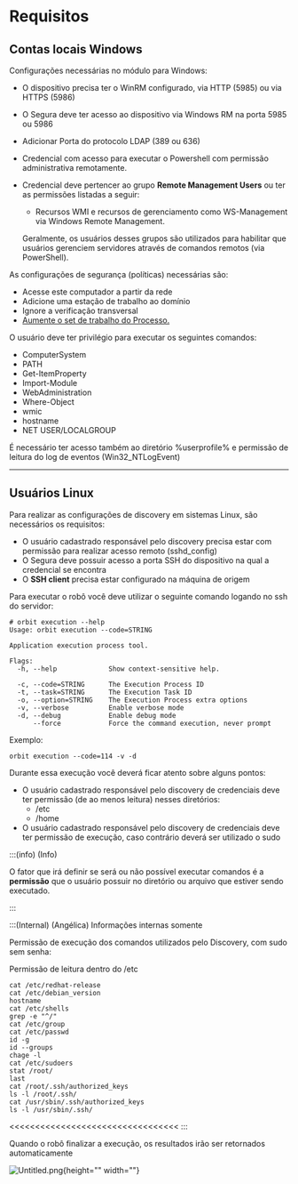 # Requisitos

## Contas locais Windows

Configurações necessárias no módulo para Windows:

- O dispositivo precisa ter o WinRM configurado, via HTTP (5985) ou via HTTPS (5986)
- O Segura deve ter acesso ao dispositivo via Windows RM na porta 5985 ou 5986
- Adicionar Porta do protocolo LDAP (389 ou 636)
- Credencial com acesso para executar o Powershell com permissão administrativa remotamente.
- Credencial deve pertencer ao grupo **Remote Management Users** ou ter as permissões listadas a seguir:
    - Recursos WMI e recursos de gerenciamento como WS-Management via Windows Remote Management.
    
    Geralmente, os usuários desses grupos são utilizados para habilitar que usuários gerenciem servidores através de comandos remotos (via PowerShell).

As configurações de segurança (políticas) necessárias são:

- Acesse este computador a partir da rede
- Adicione uma estação de trabalho ao domínio
- Ignore a verificação transversal
- [Aumente o set de trabalho do Processo.](https://learn.microsoft.com/en-us/windows/security/threat-protection/security-policy-settings/increase-a-process-working-set)



O usuário deve ter privilégio para executar os seguintes comandos:

- ComputerSystem
- PATH
- Get-ItemProperty
- Import-Module
- WebAdministration
- Where-Object
- wmic
- hostname
- NET USER/LOCALGROUP

É necessário ter acesso também ao diretório %userprofile% e permissão de leitura do log de eventos (Win32_NTLogEvent)

---

## Usuários Linux

Para realizar as configurações de discovery em sistemas Linux, são necessários os requisitos:

- O usuário cadastrado responsável pelo discovery precisa estar com permissão para realizar acesso remoto (sshd_config)
- O Segura deve possuir acesso a porta SSH do dispositivo na qual a credencial se encontra
- O **SSH client** precisa estar configurado na máquina de origem

Para executar o robô você deve utilizar o seguinte comando logando no ssh do servidor: 

```
# orbit execution --help
Usage: orbit execution --code=STRING

Application execution process tool.

Flags:
  -h, --help             Show context-sensitive help.

  -c, --code=STRING      The Execution Process ID
  -t, --task=STRING      The Execution Task ID
  -o, --option=STRING    The Execution Process extra options
  -v, --verbose          Enable verbose mode
  -d, --debug            Enable debug mode
      --force            Force the command execution, never prompt
```

Exemplo:

`orbit execution --code=114 -v -d`

Durante essa execução você deverá ficar atento sobre alguns pontos:

- O usuário cadastrado responsável pelo discovery de credenciais deve ter permissão (de ao menos leitura) nesses diretórios:
    - /etc
    - /home
- O usuário cadastrado responsável pelo discovery de credenciais deve ter permissão de execução, caso contrário deverá ser utilizado o sudo

:::(info) (Info)

O fator que irá definir se será ou não possível executar comandos é a **permissão** que o usuário possuir no diretório ou arquivo que estiver sendo executado.

:::

:::(Internal) (Angélica)
Informações internas somente

Permissão de execução dos comandos utilizados pelo Discovery, com sudo sem senha:

Permissão de leitura dentro do /etc

```
cat /etc/redhat-release
cat /etc/debian_version
hostname
cat /etc/shells
grep -e "^/"
cat /etc/group
cat /etc/passwd
id -g
id --groups
chage -l
cat /etc/sudoers
stat /root/
last
cat /root/.ssh/authorized_keys
ls -l /root/.ssh/
cat /usr/sbin/.ssh/authorized_keys
ls -l /usr/sbin/.ssh/

```
<<<<<<<<<<<<<<<<<<<<<<<<<<<<<<<<<
:::

Quando o robô finalizar a execução, os resultados irão ser retornados automaticamente

![Untitled.png](https://cdn.document360.io/5a1d58df-64ce-42a2-8b23-688477d32f33/Images/Documentation/Untitled%281%29.png){height="" width=""}